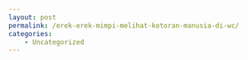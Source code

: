 ```yaml
---
layout: post
permalink: /erek-erek-mimpi-melihat-kotoran-manusia-di-wc/
categories:
    - Uncategorized
---
```


